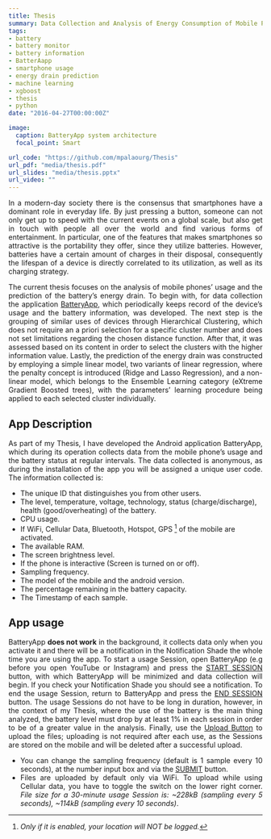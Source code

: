 ```yaml
---
title: Thesis
summary: Data Collection and Analysis of Energy Consumption of Mobile Phones using Machine Learning Techniques
tags:
- battery
- battery monitor
- battery information
- BatterAapp
- smartphone usage
- energy drain prediction
- machine learning
- xgboost
- thesis
- python
date: "2016-04-27T00:00:00Z"

image:
  caption: BatteryApp system architecture
  focal_point: Smart

url_code: "https://github.com/mpalaourg/Thesis"
url_pdf: "media/thesis.pdf"
url_slides: "media/thesis.pptx"
url_video: ""
---
```


<div style="text-align: justify"> <p>
In a modern-day society there is the consensus that smartphones have a dominant role in everyday life. By just pressing a button, someone can not only get up to speed with the current events on a global scale, but also get in touch with people all over the world and find various forms of entertainment. In particular, one of the features that makes smartphones so attractive is the portability they offer, since they utilize batteries. However, batteries have a certain amount of charges in their disposal, consequently the lifespan of a device is directly correlated to its utilization, as well as its charging strategy.

The current thesis focuses on the analysis of mobile phones’ usage and the prediction of the battery’s energy drain. To begin with, for data collection the application [BatteryApp](https://play.google.com/store/apps/details?id=gr.auth.ee.issel.batteryapp), which periodically keeps record of the device’s usage and the battery information, was developed. The next step is the grouping of similar uses of devices through Hierarchical Clustering, which does not require an a priori selection for a specific cluster number and does not set limitations regarding the chosen distance function. After that, it was assessed based on its content in order to select the clusters with the higher information value. Lastly, the prediction of the energy drain was constructed by employing a simple linear model, two variants of linear regression, where the penalty concept is introduced (Ridge and Lasso Regression), and a non-linear model, which belongs to the Ensemble Learning category (eXtreme Gradient Boosted trees), with the parameters’ learning procedure being applied to each selected cluster individually.
</p> </div>

## **App Description**

<div style="text-align: justify"> <p>
As part of my Thesis, I have developed the Android application BatteryApp, which during its operation collects data from the mobile phone’s usage and the battery status at regular intervals. The data collected is anonymous, as during the installation of the app you will be assigned a unique user code. The information collected is:
</p> </div>

- The unique ID that distinguishes you from other users.
- The level, temperature, voltage, technology, status (charge/discharge), health (good/overheating) of the battery.
- CPU usage.
- If WiFi, Cellular Data, Bluetooth, Hotspot, GPS [^1] of the mobile are activated.
- The available RAM.
- The screen brightness level.
- If the phone is interactive (Screen is turned on or off).
- Sampling frequency.
- The model of the mobile and the android version.
- The percentage remaining in the battery capacity.
- The Timestamp of each sample.
[^1]: *Only if it is enabled, your location will NOT be logged.*

## **App usage**

<div style="text-align: justify"> <p>
BatteryApp <b>does not work</b> in the background, it collects data only when you activate it and there will be a notification in the Notification Shade the whole time you are using the app. To start a usage Session, open BatteryApp (e.g before you open YouTube or Instagram) and press the <u>START SESSION</u> button, with which BatteryApp will be minimized and data collection will begin. If you check your Notification Shade you should see a notification. To end the usage Session, return to BatteryApp and press the <u>END SESSION</u> button. The usage Sessions do not have to be long in duration, however, in the context of my Thesis, where the use of the battery is the main thing analyzed, the battery level must drop by at least 1% in each session in order to be of a greater value in the analysis. Finally, use the <u>Upload Button</u> to upload the files; uploading is not required after each use, as the Sessions are stored on the mobile and will be deleted after a successful upload.
<ul>
<li> You can change the sampling frequency (default is 1 sample every 10 seconds), at the number input box and via the <u>SUBMIT</u> button. </li>
<li> Files are uploaded by default only via WiFi. To upload while using Cellular data, you have to toggle the switch on the lower right corner. <i>File size for a 30-minute usage Session is: ~228kB (sampling every 5 seconds), ~114kB (sampling every 10 seconds)</i>. </li> 
</ul>
</p> </div>
